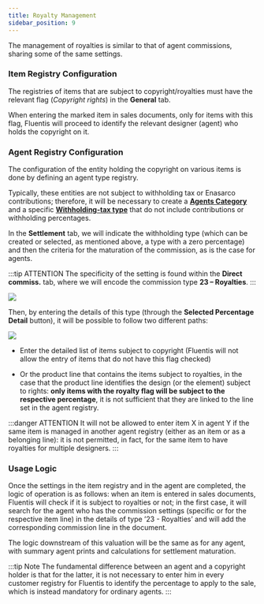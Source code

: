 ```yaml
---
title: Royalty Management 
sidebar_position: 9
---
```


The management of royalties is similar to that of agent commissions, sharing some of the same settings.

### Item Registry Configuration 

The registries of items that are subject to copyright/royalties must have the relevant flag (*Copyright rights*) in the **General** tab.

When entering the marked item in sales documents, only for items with this flag, Fluentis will proceed to identify the relevant designer (agent) who holds the copyright on it.

### Agent Registry Configuration 

The configuration of the entity holding the copyright on various items is done by defining an agent type registry.

Typically, these entities are not subject to withholding tax or Enasarco contributions; therefore, it will be necessary to create a [**Agents Category**](/docs/configurations/tables/sales/agent-category/) and a specific [**Withholding-tax type**](/docs/configurations/tables/finance/withholding-tax-types/) that do not include contributions or withholding percentages.

In the **Settlement** tab, we will indicate the withholding type (which can be created or selected, as mentioned above, a type with a zero percentage) and then the criteria for the maturation of the commission, as is the case for agents.


:::tip ATTENTION 
The specificity of the setting is found within the **Direct commiss.** tab, where we will encode the commission type **23 – Royalties**.
:::

![](/img/it-it/erp-home/registers/contacts/create-new-contact/accounting-data/agent-registry/royalties/tipo23.png)

Then, by entering the details of this type (through the **Selected Percentage Detail** button), it will be possible to follow two different paths:

![](/img/it-it/erp-home/registers/contacts/create-new-contact/accounting-data/agent-registry/royalties/dettaglio.png)

- Enter the detailed list of items subject to copyright (Fluentis will not allow the entry of items that do not have this flag checked)

- Or the product line that contains the items subject to royalties, in the case that the product line identifies the design (or the element) subject to rights: **only items with the royalty flag will be subject to the respective percentage**, it is not sufficient that they are linked to the line set in the agent registry.

:::danger ATTENTION 
It will not be allowed to enter item X in agent Y if the same item is managed in another agent registry (either as an item or as a belonging line): it is not permitted, in fact, for the same item to have royalties for multiple designers.
:::

### Usage Logic

Once the settings in the item registry and in the agent are completed, the logic of operation is as follows: when an item is entered in sales documents, Fluentis will check if it is subject to royalties or not; in the first case, it will search for the agent who has the commission settings (specific or for the respective item line) in the details of type ’23 - Royalties’ and will add the corresponding commission line in the document.

The logic downstream of this valuation will be the same as for any agent, with summary agent prints and calculations for settlement maturation.

:::tip Note
The fundamental difference between an agent and a copyright holder is that for the latter, it is not necessary to enter him in every customer registry for Fluentis to identify the percentage to apply to the sale, which is instead mandatory for ordinary agents.
:::